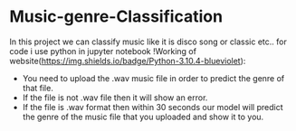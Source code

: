 # Music-genre-Classification
In this project we can classify music like it is disco song or classic etc..
for code i use python in  jupyter notebook 
!Working of website(https://img.shields.io/badge/Python-3.10.4-blueviolet):
* You need to upload the .wav music file in order to predict the genre of that file.
* If the file is not .wav file then it will show an error.
* If the file is .wav format then within 30 seconds our model will predict the genre of the music file that you uploaded and show it to you.
